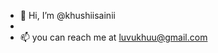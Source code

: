 - 👋 Hi, I’m @khushiisainii
- 
- 📫 you can reach me at luvukhuu@gmail.com

<!---
khushiisainii/khushiisainii is a ✨ special ✨ repository because its `README.md` (this file) appears on your GitHub profile.
You can click the Preview link to take a look at your changes.
--->
